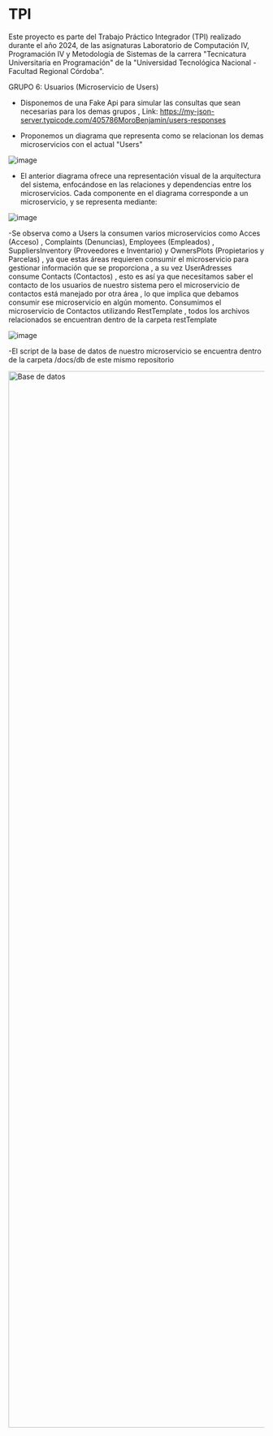 # TPI

Este proyecto es parte del Trabajo Práctico Integrador (TPI) realizado durante el año 2024, de las asignaturas Laboratorio de Computación IV, Programación IV y Metodología de Sistemas de la carrera "Tecnicatura Universitaria en Programación" de la "Universidad Tecnológica Nacional - Facultad Regional Córdoba".

GRUPO 6: Usuarios (Microservicio de Users)

- Disponemos de una Fake Api para simular las consultas que sean necesarias para los demas grupos , Link: https://my-json-server.typicode.com/405786MoroBenjamin/users-responses

- Proponemos un diagrama que representa como se relacionan los demas microservicios con el actual "Users"

![image](https://github.com/user-attachments/assets/73004043-cb12-4b31-b8e7-c0b4d00100df)

- El anterior diagrama ofrece una representación visual de la arquitectura del sistema, enfocándose en las relaciones y dependencias entre los microservicios. Cada componente en el
diagrama corresponde a un microservicio, y se representa mediante:

![image](https://github.com/user-attachments/assets/6f69e8d1-834b-482c-8155-0735db6f3930)

-Se observa como a Users la consumen varios microservicios como Acces (Acceso) , Complaints (Denuncias), Employees (Empleados) , SuppliersInventory (Proveedores e Inventario) y OwnersPlots (Propietarios y Parcelas) , ya que estas áreas requieren consumir el microservicio para gestionar información que se proporciona , a su vez UserAdresses consume Contacts (Contactos) , esto es así ya que necesitamos saber el contacto de los usuarios de nuestro sistema pero el microservicio de contactos está manejado por otra área , lo que implica que debamos consumir ese microservicio en algún momento. Consumimos el microservicio de Contactos utilizando RestTemplate , todos los archivos relacionados se encuentran dentro de la carpeta restTemplate

![image](https://github.com/user-attachments/assets/adff768b-4d5d-4b05-ad2c-a77f665e7ba3)

-El script de la base de datos de nuestro microservicio se encuentra dentro de la carpeta /docs/db de este mismo repositorio

<img width="2080" alt="Base de datos" src="https://github.com/user-attachments/assets/90f5b93b-efde-4939-8d28-58a76b3245f3">

